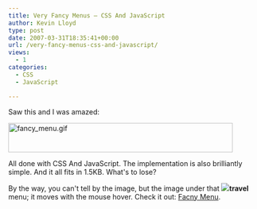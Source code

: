 ```yaml
---
title: Very Fancy Menus – CSS And JavaScript
author: Kevin Lloyd
type: post
date: 2007-03-31T18:35:41+00:00
url: /very-fancy-menus-css-and-javascript/
views:
  - 1
categories:
  - CSS
  - JavaScript

---
```

Saw this and I was amazed:

[<img src="/wp-content/uploads/fancy_menu.gif" alt="fancy_menu.gif" title="fancy_menu.gif" border="0" height="59" width="451" />][1]

All done with CSS And JavaScript. The implementation is also brilliantly simple. And it all fits in 1.5KB. What's to lose?

By the way, you can't tell by the image, but the image under that ![][2]<span style="font-weight: bold">travel</span> menu; it moves with the mouse hover. Check it out: [Facny Menu][1].

 [1]: http://devthought.com/cssjavascript-true-power-fancy-menu/
 [2]: file:///C:/DOCUME%7E1/Baz/LOCALS%7E1/Temp/moz-screenshot-1.jpg